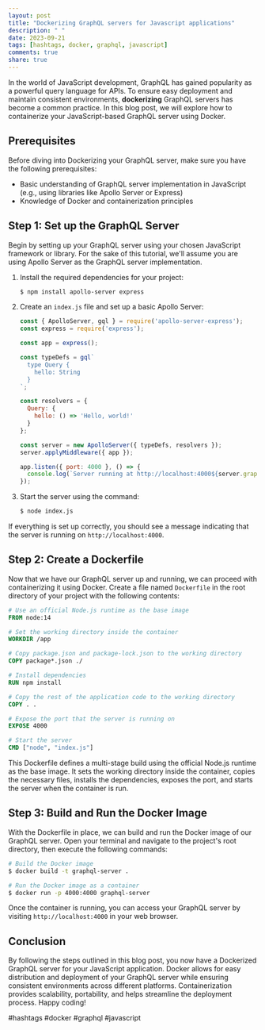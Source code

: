 ```yaml
---
layout: post
title: "Dockerizing GraphQL servers for Javascript applications"
description: " "
date: 2023-09-21
tags: [hashtags, docker, graphql, javascript]
comments: true
share: true
---
```


In the world of JavaScript development, GraphQL has gained popularity as a powerful query language for APIs. To ensure easy deployment and maintain consistent environments, **dockerizing** GraphQL servers has become a common practice. In this blog post, we will explore how to containerize your JavaScript-based GraphQL server using Docker.

## Prerequisites

Before diving into Dockerizing your GraphQL server, make sure you have the following prerequisites:

- Basic understanding of GraphQL server implementation in JavaScript (e.g., using libraries like Apollo Server or Express)
- Knowledge of Docker and containerization principles

## Step 1: Set up the GraphQL Server

Begin by setting up your GraphQL server using your chosen JavaScript framework or library. For the sake of this tutorial, we'll assume you are using Apollo Server as the GraphQL server implementation.

1. Install the required dependencies for your project:

   ```bash
   $ npm install apollo-server express
   ```

2. Create an `index.js` file and set up a basic Apollo Server:

   ```javascript
   const { ApolloServer, gql } = require('apollo-server-express');
   const express = require('express');
   
   const app = express();
   
   const typeDefs = gql`
     type Query {
       hello: String
     }
   `;
   
   const resolvers = {
     Query: {
       hello: () => 'Hello, world!'
     }
   };
   
   const server = new ApolloServer({ typeDefs, resolvers });
   server.applyMiddleware({ app });
   
   app.listen({ port: 4000 }, () => {
     console.log(`Server running at http://localhost:4000${server.graphqlPath}`);
   });
   ```

3. Start the server using the command:

   ```bash
   $ node index.js
   ```

If everything is set up correctly, you should see a message indicating that the server is running on `http://localhost:4000`.

## Step 2: Create a Dockerfile

Now that we have our GraphQL server up and running, we can proceed with containerizing it using Docker. Create a file named `Dockerfile` in the root directory of your project with the following contents:

```Dockerfile
# Use an official Node.js runtime as the base image
FROM node:14

# Set the working directory inside the container
WORKDIR /app

# Copy package.json and package-lock.json to the working directory
COPY package*.json ./

# Install dependencies
RUN npm install

# Copy the rest of the application code to the working directory
COPY . .

# Expose the port that the server is running on
EXPOSE 4000

# Start the server
CMD ["node", "index.js"]
```

This Dockerfile defines a multi-stage build using the official Node.js runtime as the base image. It sets the working directory inside the container, copies the necessary files, installs the dependencies, exposes the port, and starts the server when the container is run.

## Step 3: Build and Run the Docker Image

With the Dockerfile in place, we can build and run the Docker image of our GraphQL server. Open your terminal and navigate to the project's root directory, then execute the following commands:

```bash
# Build the Docker image
$ docker build -t graphql-server .

# Run the Docker image as a container
$ docker run -p 4000:4000 graphql-server
```

Once the container is running, you can access your GraphQL server by visiting `http://localhost:4000` in your web browser.

## Conclusion

By following the steps outlined in this blog post, you now have a Dockerized GraphQL server for your JavaScript application. Docker allows for easy distribution and deployment of your GraphQL server while ensuring consistent environments across different platforms. Containerization provides scalability, portability, and helps streamline the deployment process. Happy coding!

#hashtags #docker #graphql #javascript